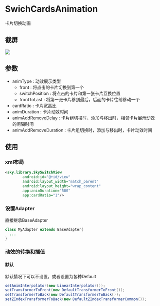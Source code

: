 # SwichCardsAnimation

卡片切换动画

## 截屏
![](./screenshot/anianimation.gif)

## 参数
- animType : 动效展示类型
  - front : 将点击的卡片切换到第一个
  - switchPosition : 将点击的卡片和第一张卡片互换位置
  - frontToLast : 将第一张卡片移到最后，后面的卡片往前移动一个
- cardRatio : 卡片宽高比
- animDuration : 卡片动效时间
- animAddRemoveDelay : 卡片组切换时，添加与移出时，相邻卡片展示动效的间隔时间
- animAddRemoveDuration : 卡片组切换时，添加与移出时，卡片动效时间

## 使用
### xml布局
```xml
<sky.library.SkySwitchView
        android:id="@+id/view"
        android:layout_width="match_parent"
        android:layout_height="wrap_content"
        app:animDuration="500"
        app:cardRatio="1"/>

```
### 设置Adapter
直接继承BaseAdapter
```java
class MyAdapter extends BaseAdapter{
  ...
}

```
### 动效的转换和插值
#### 默认
默认情况下可以不设置，或者设置为各种Default
```java
setAnimInterpolator(new LinearInterpolator());
setTransformerToFront(new DefaultTransformerToFront());
setTransformerToBack(new DefaultTransformerToBack());
setZIndexTransformerToBack(new DefaultZIndexTransformerCommon());

```